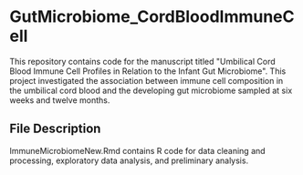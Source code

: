 # GutMicrobiome_CordBloodImmuneCell

This repository contains code for the manuscript titled "Umbilical Cord Blood Immune Cell Profiles in Relation to the Infant Gut Microbiome". This project investigated the association between immune cell composition in the umbilical cord blood and the developing gut microbiome sampled at six weeks and twelve months.

## File Description

ImmuneMicrobiomeNew.Rmd contains R code for data cleaning and processing, exploratory data analysis, and preliminary analysis. 

